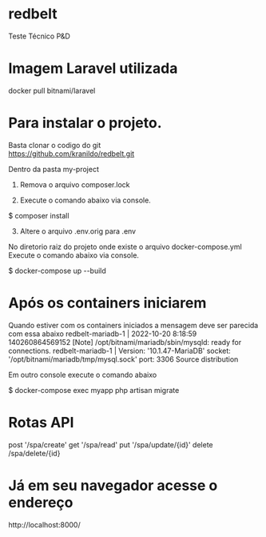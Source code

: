 # redbelt
Teste Técnico P&amp;D



# Imagem Laravel utilizada
docker pull bitnami/laravel

# Para instalar o projeto.

Basta clonar o codigo do git  
https://github.com/kranildo/redbelt.git

Dentro da pasta my-project 

1. Remova o arquivo composer.lock 

2. Execute o comando abaixo via console.

$ composer install

3. Altere o arquivo .env.orig  para .env 


No diretorio raiz do projeto onde existe o arquivo docker-compose.yml
Execute o comando abaixo via console.

$ docker-compose up --build

# Após os containers iniciarem 

Quando estiver com os containers iniciados a mensagem deve ser parecida com essa abaixo
redbelt-mariadb-1  | 2022-10-20  8:18:59 140260864569152 [Note] /opt/bitnami/mariadb/sbin/mysqld: ready for connections.
redbelt-mariadb-1  | Version: '10.1.47-MariaDB'  socket: '/opt/bitnami/mariadb/tmp/mysql.sock'  port: 3306  Source distribution

Em outro console execute o comando abaixo

$ docker-compose exec myapp php artisan migrate
 
# Rotas API
 post '/spa/create'
 get  '/spa/read'
 put  '/spa/update/{id}'
 delete /spa/delete/{id}
 
# Já em seu navegador acesse o endereço 
http://localhost:8000/